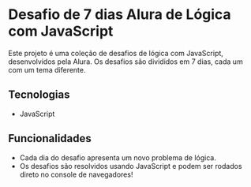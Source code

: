 # Desafio de 7 dias Alura de Lógica com JavaScript

Este projeto é uma coleção de desafios de lógica com JavaScript, desenvolvidos pela Alura. Os desafios são divididos em 7 dias, cada um com um tema diferente.

## Tecnologias

* JavaScript

## Funcionalidades

* Cada dia do desafio apresenta um novo problema de lógica.
* Os desafios são resolvidos usando JavaScript e podem ser rodados direto no console de navegadores!
